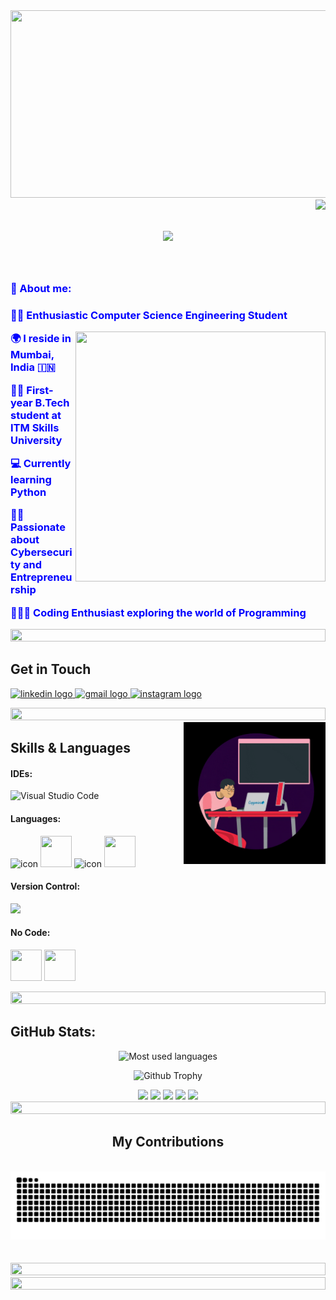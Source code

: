 <img src="https://github.com/Gaurang5704/gaurang5704/blob/main/to%20my%20profile%20-.gif" align="centre" height="300" width="900"/>

<img align="right" src="https://visitor-badge.laobi.icu/badge?page_id=gaurang5704.gaurang5704" />

<h1 align="center">
    <img src="https://readme-typing-svg.herokuapp.com/?font=Righteous&size=35&center=true&vCenter=true&width=500&height=70&duration=4000&lines=Welcome+to+my+profile;+I'm+GAURANG+JADHAV!" />
</h1>
<div align="center">
  <img src="https://i.imgur.com/dBaSKWF.gif" height="10" width="100%">
</div>

<h3 align="left">
    <font color="blue">👤 About me:</font>
</h3>

<h3>
<div align="left">
    <p><font color="blue">👨‍🎓 Enthusiastic Computer Science Engineering Student  </font></p>
    <img src="https://github.com/Gaurang5704/gaurang5704/blob/main/giphy.gif" align="right" height="400" width="400"/>
    <p><font color="blue">🌍 I reside in Mumbai, India 🇮🇳 </font></p>
    <p><font color="blue">👨‍💻 First-year B.Tech student at ITM Skills University</font></p>
    <p><font color="blue">💻 Currently learning Python</font></p>
    <p><font color="blue">🧑‍💻 Passionate about Cybersecurity and Entrepreneurship </font></p>
    <p><font color="blue">👨🏻‍💻 Coding Enthusiast exploring the world of Programming </font></p>
</div>
</h3>
<div align="center">
  <img src="https://i.imgur.com/dBaSKWF.gif" height="20" width="100%">
</div>

<h2>Get in Touch</h2>
<p>
 </a>
    <a href="https://www.linkedin.com/in/gaurang-jadhav-73683a2a3/" target="_blank">
        <img src="https://img.shields.io/static/v1?message=LinkedIn&logo=linkedin&label=&color=0077B5&logoColor=white&labelColor=&style=for-the-badge" height="31" alt="linkedin logo"  />
    </a>
    <a href="https://mail.google.com/mail/?view=cm&fs=1&to=gaurangjadhav53@gmail.com" target="_blank">
        <img src="https://img.shields.io/static/v1?message=Gmail&logo=gmail&label=&color=D14836&logoColor=white&labelColor=&style=for-the-badge" height="31" alt="gmail logo"  />
    </a>
    <a href="https://www.instagram.com/gaurang5704/" target="_blank">
        <img src="https://img.shields.io/static/v1?message=Instagram&logo=instagram&label=&color=E4405F&logoColor=white&labelColor=&style=for-the-badge" height="31" alt="instagram logo"  />
    </a>
 <p>   

<div align="center">
  <img src="https://i.imgur.com/dBaSKWF.gif" height="20" width="100%">
</div>

<img align="right" src="https://github.com/ChaitanyDalvi06/ChaitanyDalvi06/blob/main/giphy.gif" height= "45%" width= "45%">
<h2>Skills &amp; Languages</h2>

<div align="left">
    <h4>IDEs:</h4>
    <p>
        <img src="https://camo.githubusercontent.com/998382ebc9a32162128b00b597ea488192df024fd015e5edec001fe29fcb93a6/68747470733a2f2f696d672e736869656c64732e696f2f62616467652f56697375616c25323053747564696f253230436f64652d3030373864372e7376673f7374796c653d666f722d7468652d6261646765266c6f676f3d76697375616c2d73747564696f2d636f6465266c6f676f436f6c6f723d7768697465" alt="Visual Studio Code">
    </p>
    <h4>Languages:</h4>
    <img src="https://techstack-generator.vercel.app/python-icon.svg" alt="icon" width="50" height="50" />
     <img src="https://skillicons.dev/icons?i=c theme=light" width="50" height="50" />
    <img src="https://techstack-generator.vercel.app/cpp-icon.svg" alt="icon" width="60" height="60" />
    <img src="https://upload.wikimedia.org/wikipedia/commons/7/75/Scratch.logo.S.png" width="50" height="50">
    <h4>Version Control:</h4>
    <p>
        <img src="https://skillicons.dev/icons?i=git,github&theme=dark" />
    </p>
    <h4>No Code:</h4>
    <p>
        <img src="https://www.appsheet.com/Content/img/material/appsheet_rebrand_logo.svg" width="50" height="50" theme="dark"> 
        <img src="https://img.shields.io/badge/wix-0078d7.svg?style=for-the-badge&logo=&logoColor=black" width="50" height="50" theme="light">
    </p>
</div>

</div>

<div align="center">
  <img src="https://i.imgur.com/dBaSKWF.gif" height="20" width="100%">
</div>

<h2>GitHub Stats:</h2>
<div align="center">
    <p><img src="https://github-readme-stats.vercel.app/api/top-langs/?username=gaurang5704&theme=algolia&hide_border=true&langs_count=5" alt="Most used languages" /></p>
    <p><img src="https://github-profile-trophy.vercel.app/?username=gaurang5704&theme=algolia&margin-w=5&margin-h=5" alt="Github Trophy" /></p>
    <img src="https://github-readme-stats.vercel.app/api?username=gaurang5704&theme=aura&show_icons=true" />
    <img src="http://github-profile-summary-cards.vercel.app/api/cards/repos-per-language?username=gaurang5704&theme=aura" />
    <img src="http://github-profile-summary-cards.vercel.app/api/cards/most-commit-language?username=gaurang5704&theme=aura" />
    <img src="http://github-profile-summary-cards.vercel.app/api/cards/stats?username=gaurang5704&theme=aura" />
    <img src="http://github-profile-summary-cards.vercel.app/api/cards/productive-time?username=gaurang5704&theme=aura&utcOffset=5.3" />
</div>

<div align="center">
  <img src="https://i.imgur.com/dBaSKWF.gif" height="20" width="100%">
</div>

<div align="center">
    <h2>My Contributions</h2>
    <br>
    <img alt="snake eating my contributions" src="https://raw.githubusercontent.com/gaurang5704/gaurang5704/output/github-contribution-grid-snake.svg" />
    <br/><br/><br/>
</div>

<div align="center">
  <img src="https://i.imgur.com/dBaSKWF.gif" height="20" width="100%">
</div>


  <img src="https://i.imgur.com/dBaSKWF.gif" height="20" width="100%">
</div>

</html>
